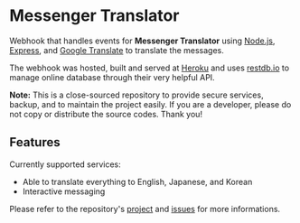
# Messenger Translator
Webhook that handles events for **Messenger Translator** using
[Node.js](https://nodejs.org), [Express](https://expressjs.com), and
[Google Translate](https://npmjs.com/package/google-translate-api-browser) to
translate the messages.

The webhook was hosted, built and served at [Heroku](https://heroku.com) and
uses [restdb.io](https://restdb.io) to manage online database through their
very helpful API.

**Note:** This is a close-sourced repository to provide secure services, backup,
and to maintain the project easily. If you are a developer, please do not copy
or distribute the source codes. Thank you!

## Features
Currently supported services:
 * Able to translate everything to English, Japanese, and Korean
 * Interactive messaging


Please refer to the repository's
[project](https://github.com/eidoriantan/messenger-translator/projects) and
[issues](https://github.com/eidoriantan/messenger-translator/issues) for more
informations.
